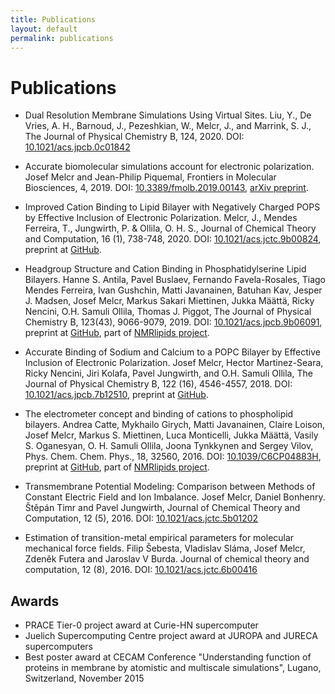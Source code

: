 ```yaml
---
title: Publications
layout: default
permalink: publications
---
```


# Publications

- Dual Resolution Membrane Simulations Using Virtual Sites. 
Liu, Y., De Vries, A. H., Barnoud, J., Pezeshkian, W., Melcr, J., and Marrink, S. J., 
The Journal of Physical Chemistry B, 124, 2020.
DOI: [10.1021/acs.jpcb.0c01842](https://pubs.acs.org/doi/full/10.1021/acs.jpcb.0c01842)

- Accurate biomolecular simulations account for electronic polarization.
Josef Melcr and Jean-Philip Piquemal,
Frontiers in Molecular Biosciences, 4, 2019.
DOI: [10.3389/fmolb.2019.00143](https://www.frontiersin.org/articles/10.3389/fmolb.2019.00143/full), 
[arXiv preprint](https://arxiv.org/abs/1909.03732). 

- Improved Cation Binding to Lipid Bilayer with Negatively Charged POPS 
by Effective Inclusion of Electronic Polarization. 
Melcr, J., Mendes Ferreira, T., Jungwirth, P. & Ollila, O. H. S.,
Journal of Chemical Theory and Computation, 16 (1), 738-748, 2020.
DOI: [10.1021/acs.jctc.9b00824](https://pubs.acs.org/doi/10.1021/acs.jctc.9b00824), 
preprint at [GitHub](https://github.com/jmelcr/ecc_pops/blob/master/Manuscript/manuscript.pdf).

- Headgroup Structure and Cation Binding in Phosphatidylserine Lipid Bilayers.
Hanne S. Antila, Pavel Buslaev, Fernando Favela-Rosales, 
Tiago Mendes Ferreira, Ivan Gushchin, Matti Javanainen, Batuhan Kav, 
Jesper J. Madsen, Josef Melcr, Markus Sakari Miettinen, 
Jukka Määttä, Ricky Nencini, O.H. Samuli Ollila, Thomas J. Piggot, 
The Journal of Physical Chemistry B, 123(43), 9066-9079, 2019. 
DOI: [10.1021/acs.jpcb.9b06091](https://doi.org/10.1021/acs.jpcb.9b06091), 
preprint at [GitHub](https://github.com/NMRLipids/NMRlipidsIVotherHGs/blob/master/Manuscript/manuscriptPS.pdf), 
part of [NMRlipids project](http://nmrlipids.blogspot.com/). 
	
- Accurate Binding of Sodium and Calcium to a POPC Bilayer by Effective Inclusion of Electronic Polarization. 
Josef Melcr, Hector Martinez-Seara, Ricky Nencini, Jiri Kolafa, Pavel Jungwirth, and O.H. Samuli Ollila, 
The Journal of Physical Chemistry B, 122 (16), 4546-4557, 2018. 
DOI: [10.1021/acs.jpcb.7b12510](https://pubs.acs.org/doi/10.1021/acs.jpcb.7b12510),
preprint at [GitHub](https://github.com/jmelcr/NMRlipids_VI-NewIonModel/blob/master/Manuscript/manuscript.pdf). 

- The electrometer concept and binding of cations to phospholipid bilayers. 
Andrea Catte, Mykhailo Girych, Matti Javanainen, Claire Loison, 
Josef Melcr, Markus S. Miettinen, Luca Monticelli, Jukka Määttä, 
Vasily S. Oganesyan, O. H. Samuli Ollila, Joona Tynkkynen and Sergey Vilov, 
Phys. Chem. Chem. Phys., 18, 32560, 2016. 
DOI: [10.1039/C6CP04883H](https://pubs.rsc.org/en/content/articlelanding/2016/cp/c6cp04883h#!),
preprint at [GitHub](https://github.com/NMRLipids/lipid_ionINTERACTION/blob/master/Manuscript/LIPIDionINTERACT.pdf), 
part of [NMRlipids project](http://nmrlipids.blogspot.com/). 

- Transmembrane Potential Modeling: Comparison between Methods of Constant Electric Field
and Ion Imbalance. Josef Melcr, Daniel Bonhenry. Štěpán Timr and Pavel Jungwirth, Journal of
Chemical Theory and Computation, 12 (5), 2016. 
DOI: [10.1021/acs.jctc.5b01202](https://pubs.acs.org/doi/abs/10.1021/acs.jctc.5b01202)

- Estimation of transition-metal empirical parameters for molecular mechanical force fields. 
Filip Šebesta, Vladislav Sláma, Josef Melcr, Zdeněk Futera and Jaroslav V Burda. 
Journal of chemical theory and computation, 12 (8), 2016. 
DOI: [10.1021/acs.jctc.6b00416](https://pubs.acs.org/doi/abs/10.1021/acs.jctc.6b00416)


## Awards

-   PRACE Tier-0 project award at Curie-HN supercomputer
-   Juelich Supercomputing Centre project award at JUROPA and JURECA supercomputers
-   Best poster award at CECAM Conference "Understanding function of proteins in membrane by atomistic and multiscale simulations", Lugano, Switzerland, November 2015


